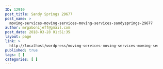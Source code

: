 ```yaml
---
ID: 12910
post_title: Sandy Springs 29677
post_name: >
  moving-services-moving-services-moving-services-sandysprings-29677
author: mrgabonijeff@gmail.com
post_date: 2018-03-28 01:51:35
layout: page
link: >
  http://localhost/wordpress/moving-services-moving-services-moving-services-sandysprings-29677/
published: true
tags: [ ]
categories: [ ]
---
```


